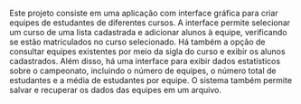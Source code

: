 
Este projeto consiste em uma aplicação com interface gráfica para criar equipes de estudantes de diferentes cursos. A interface permite selecionar um curso de uma lista cadastrada e adicionar alunos à equipe, verificando se estão matriculados no curso selecionado. Há também a opção de consultar equipes existentes por meio da sigla do curso e exibir os alunos cadastrados. Além disso, há uma interface para exibir dados estatísticos sobre o campeonato, incluindo o número de equipes, o número total de estudantes e a média de estudantes por equipe. O sistema também permite salvar e recuperar os dados das equipes em um arquivo.
